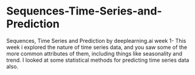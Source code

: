 # Sequences-Time-Series-and-Prediction
Sequences, Time Series and Prediction by deeplearning.ai
week 1- This week i explored the nature of time series data, and you saw some of the more common attributes of them, including things like seasonality and trend. I looked at some statistical methods for predicting time series data also.
